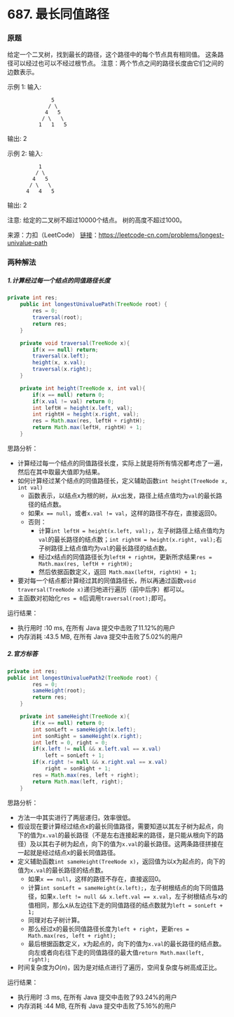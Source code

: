 # 687. 最长同值路径

### 原题
给定一个二叉树，找到最长的路径，这个路径中的每个节点具有相同值。 这条路径可以经过也可以不经过根节点。
注意：两个节点之间的路径长度由它们之间的边数表示。

示例 1:
输入:

```
          	  5
             / \
            4   5
           / \   \
          1   1   5
```
输出:
2

示例 2:
输入:

              1
             / \
            4   5
           / \   \
          4   4   5
输出:
2

注意: 给定的二叉树不超过10000个结点。 树的高度不超过1000。

来源：力扣（LeetCode）
[链接](https://leetcode-cn.com/problems/longest-univalue-path)：https://leetcode-cn.com/problems/longest-univalue-path

### 两种解法

##### 1.计算经过每一个结点的同值路径长度

```java
private int res;
    public int longestUnivaluePath(TreeNode root) {
        res = 0;
        traversal(root);
        return res;
    }

    private void traversal(TreeNode x){
        if(x == null) return;
        traversal(x.left);
        height(x, x.val);
        traversal(x.right);
    }

    private int height(TreeNode x, int val){
        if(x == null) return 0;
        if(x.val != val) return 0;
        int leftH = height(x.left, val);
        int rightH = height(x.right, val);
        res = Math.max(res, leftH + rightH);
        return Math.max(leftH, rightH) + 1;
    }
```

思路分析：

* 计算经过每一个结点的同值路径长度，实际上就是将所有情况都考虑了一遍，然后在其中取最大值即为结果。
* 如何计算经过某个结点的同值路径长，定义辅助函数`int height(TreeNode x, int val)`
    * 函数表示，以结点x为根的树，从x出发，路径上结点值均为`val`的最长路径的结点数。
    * 如果`x == null`，或者`x.val != val`，这样的路径不存在，直接返回0。
    * 否则：
        * 计算`int leftH = height(x.left, val);`，左子树路径上结点值均为`val`的最长路径的结点数；`int rightH = height(x.right, val);`右子树路径上结点值均为`val`的最长路径的结点数。
        * 经过x结点的同值路径长为`leftH + rightH`，更新所求结果`res = Math.max(res, leftH + rightH);`
        * 然后依据函数定义，返回` Math.max(leftH, rightH) + 1;`
* 要对每一个结点都计算经过其的同值路径长，所以再通过函数`void traversal(TreeNode x)`递归地进行遍历（前中后序）都可以。
* 主函数对初始化`res = 0`后调用`traversal(root);`即可。

运行结果：
* 执行用时 :10 ms, 在所有 Java 提交中击败了11.12%的用户
* 内存消耗 :43.5 MB, 在所有 Java 提交中击败了5.02%的用户

##### 2.官方标答

```java
private int res;
public int longestUnivaluePath2(TreeNode root) {
        res = 0;
        sameHeight(root);
        return res;
    }

    private int sameHeight(TreeNode x){
        if(x == null) return 0;
        int sonLeft = sameHeight(x.left);
        int sonRight = sameHeight(x.right);
        int left = 0, right = 0;
        if(x.left != null && x.left.val == x.val)
            left = sonLeft + 1;
        if(x.right != null && x.right.val == x.val)
            right = sonRight + 1;
        res = Math.max(res, left + right);
        return Math.max(left, right);
    }
```

思路分析：

* 方法一中其实进行了两层递归，效率很低。
* 假设现在要计算经过结点x的最长同值路径，需要知道以其左子树为起点，向下的值为`x.val`的最长路径（不是左右连接起来的路径，是只能从根向下的路径）及以其右子树为起点，向下的值为`x.val`的最长路径。这两条路径拼接在一起就是经过结点x的最长同值路径。
* 定义辅助函数`int sameHeight(TreeNode x)`，返回值为以x为起点的，向下的值为`x.val`的最长路径的结点数。
    * 如果`x == null`，这样的路径不存在，直接返回0。
    * 计算`int sonLeft = sameHeight(x.left);`，左子树根结点的向下同值路径，如果`x.left != null && x.left.val == x.val`，左子树根结点与x的值相同，那么x从左边往下走的同值路径的结点数就为`left = sonLeft + 1;`
    * 同理对右子树计算。
    * 那么经过x的最长同值路径长度为`left + right`，更新`res = Math.max(res, left + right);`
    * 最后根据函数定义，x为起点的，向下的值为`x.val`的最长路径的结点数。向左或者向右往下走的同值路径的最大值`return Math.max(left, right);`
* 时间复杂度为$O(n)$，因为是对结点进行了遍历，空间复杂度与树高成正比。

运行结果：
* 执行用时 :3 ms, 在所有 Java 提交中击败了93.24%的用户
* 内存消耗 :44 MB, 在所有 Java 提交中击败了5.16%的用户
